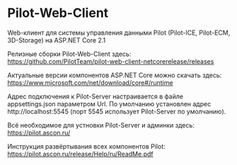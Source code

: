# Pilot-Web-Client
Web-клиент для системы управления данными Pilot (Pilot-ICE, Pilot-ECM, 3D-Storage) на ASP.NET Core 2.1

Релизные сборки Pilot-Web-Client здесь: https://github.com/PilotTeam/pilot-web-client-netcorerelease/releases

Актуальные версии компонентов ASP.NET Core можно скачать здесь:
https://www.microsoft.com/net/download/core#/runtime

Адрес подключения к Pilot-Server настраивается в файле appsettings.json параметром Url. По умолчанию установлен адрес http://localhost:5545 (порт 5545 использует Pilot-Server по умолчанию).

Всё необходимое для устновки Pilot-Server и админки здесь: https://pilot.ascon.ru/

Инструкция развёртывания всех компонентов Pilot: https://pilot.ascon.ru/release/Help/ru/ReadMe.pdf
